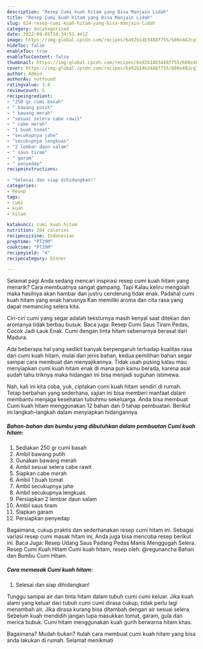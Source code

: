 ```yaml
---
description: "Resep Cumi kuah hitam yang Bisa Manjain Lidah"
title: "Resep Cumi kuah hitam yang Bisa Manjain Lidah"
slug: 624-resep-cumi-kuah-hitam-yang-bisa-manjain-lidah
category: Uncategorized
date: 2022-09-05T14:34:51.441Z
image: https://img-global.cpcdn.com/recipes/6a92b14b3488f755/680x482cq70/cumi-kuah-hitam-foto-resep-utama.jpg
hideToc: false
enableToc: true
enableTocContent: false
thumbnail: https://img-global.cpcdn.com/recipes/6a92b14b3488f755/680x482cq70/cumi-kuah-hitam-foto-resep-utama.jpg
cover: https://img-global.cpcdn.com/recipes/6a92b14b3488f755/680x482cq70/cumi-kuah-hitam-foto-resep-utama.jpg
author: Admin
authorAv: notfound
ratingvalue: 3.8
reviewcount: 5
recipeingredient:
- "250 gr cumi basah"
- " bawang putih"
- " bawang merah"
- "sesuai selera cabe rawit"
- " cabe merah"
- "1 buah tomat"
- "secukupnya jahe"
- "secukupnya lengkuas"
- "2 lembar daun salam"
- " saus tiram"
- " garam"
- " penyedap"
recipeinstructions:

- "Selesai dan siap dihidangkan!"
categories:
- Resep
tags:
- cumi
- kuah
- hitam

katakunci: cumi kuah hitam 
nutrition: 284 calories
recipecuisine: Indonesian
preptime: "PT29M"
cooktime: "PT39M"
recipeyield: "4"
recipecategory: Dinner

---
```



Selamat pagi Anda sedang mencari inspirasi resep cumi kuah hitam yang menarik? Cara membuatnya sangat gampang. Tapi Kalau keliru mengolah maka hasilnya akan hambar dan justru cenderung tidak enak. Padahal cumi kuah hitam yang enak harusnya Kan memiliki aroma dan cita rasa yang dapat memancing selera kita.


Ciri-ciri cumi yang segar adalah teksturnya masih kenyal saat ditekan dan aromanya tidak berbau busuk. Baca juga: Resep Cumi Saus Tiram Pedas, Cocok Jadi Lauk Enak. Cumi dengan tinta hitam sebenarnya berasal dari Madura.

Ada beberapa hal yang sedikit banyak berpengaruh terhadap kualitas rasa dari cumi kuah hitam, mulai dari jenis bahan, kedua pemilihan bahan segar sampai cara membuat dan menyajikannya. Tidak usah pusing kalau mau menyiapkan cumi kuah hitam enak di mana pun kamu berada, karena asal sudah tahu triknya maka hidangan ini bisa menjadi suguhan istimewa.


Nah, kali ini kita coba, yuk, ciptakan cumi kuah hitam sendiri di rumah. Tetap berbahan yang sederhana, sajian ini bisa memberi manfaat dalam membantu menjaga kesehatan tubuhmu sekeluarga. Anda bisa membuat Cumi kuah hitam menggunakan 12 bahan dan 0 tahap pembuatan. Berikut ini langkah-langkah dalam menyiapkan hidangannya.

<!--inarticleads1-->

##### Bahan-bahan dan bumbu yang dibutuhkan dalam pembuatan Cumi kuah hitam:

1. Sediakan 250 gr cumi basah
1. Ambil  bawang putih
1. Gunakan  bawang merah
1. Ambil sesuai selera cabe rawit
1. Siapkan  cabe merah
1. Ambil 1 buah tomat
1. Ambil secukupnya jahe
1. Ambil secukupnya lengkuas
1. Persiapkan 2 lembar daun salam
1. Ambil  saus tiram
1. Siapkan  garam
1. Persiapkan  penyedap


Bagaimana, cukup praktis dan sederhanakan resep cumi hitam ini. Sebagai variasi resep cumi masak hitam ini, Anda juga bisa mencoba resep berikut ini. Baca Juga: Resep Udang Saus Padang Pedas Manis Menggugah Selera. Resep Cumi Kuah Hitam Cumi kuah hitam, resep oleh: @regunancha Bahan dan Bumbu Cumi Hitam. 

<!--inarticleads2-->

##### Cara memasak Cumi kuah hitam:


1. Selesai dan siap dihidangkan!

Tunggu sampai air dan tinta hitam dalam tubuh cumi cumi keluar. Jika kuah alami yang keluar dari tubuh cumi cumi dirasa cukup, tidak perlu lagi menambah air. Jika dirasa kurang bisa ditambah dengan air sesuai selera. Sebelum kuah mendidih jangan lupa masukkan tomat, garam, gula dan merica bubuk. Cumi hitam menggunakan kuah gurih berwarna hitam khas. 

Bagaimana? Mudah bukan? Itulah cara membuat cumi kuah hitam yang bisa anda lakukan di rumah. Selamat menikmati

